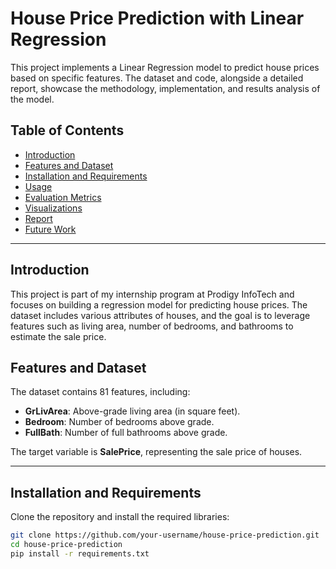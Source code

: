 # House Price Prediction with Linear Regression

This project implements a Linear Regression model to predict house prices based on specific features. The dataset and code, alongside a detailed report, showcase the methodology, implementation, and results analysis of the model. 

## Table of Contents
- [Introduction](#introduction)
- [Features and Dataset](#features-and-dataset)
- [Installation and Requirements](#installation-and-requirements)
- [Usage](#usage)
- [Evaluation Metrics](#evaluation-metrics)
- [Visualizations](#visualizations)
- [Report](#report)
- [Future Work](#future-work)

---

## Introduction
This project is part of my internship program at Prodigy InfoTech and focuses on building a regression model for predicting house prices. The dataset includes various attributes of houses, and the goal is to leverage features such as living area, number of bedrooms, and bathrooms to estimate the sale price.  

## Features and Dataset
The dataset contains 81 features, including:
- **GrLivArea**: Above-grade living area (in square feet).
- **Bedroom**: Number of bedrooms above grade.
- **FullBath**: Number of full bathrooms above grade.

The target variable is **SalePrice**, representing the sale price of houses.

---

## Installation and Requirements
Clone the repository and install the required libraries:

```bash
git clone https://github.com/your-username/house-price-prediction.git
cd house-price-prediction
pip install -r requirements.txt
